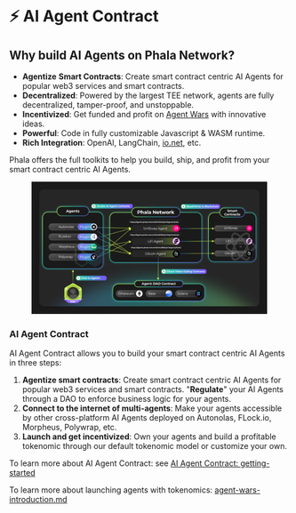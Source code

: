 # ⚡ AI Agent Contract

## Why build AI Agents on Phala Network?

* **Agentize** **Smart Contracts**: Create smart contract centric AI Agents for popular web3 services and smart contracts.
* **Decentralized**: Powered by the largest TEE network, agents are fully decentralized, tamper-proof, and unstoppable.
* **Incentivized**: Get funded and profit on [Agent Wars](broken-reference) with innovative ideas.
* **Powerful**: Code in fully customizable Javascript & WASM runtime.
* **Rich Integration**: OpenAI, LangChain, [io.net](http://io.net/), etc.


Phala offers the full toolkits to help you build, ship, and profit from your smart contract centric AI Agents.

<figure><img src="../.gitbook/assets/Phala-AI-Agent-Contract-HLD.png" alt=""><figcaption></figcaption></figure>

### AI Agent Contract

AI Agent Contract allows you to build your smart contract centric AI Agents in three steps:

1. **Agentize smart contracts**: Create smart contract centric AI Agents for popular web3 services and smart contracts. "**Regulate**" your AI Agents through a DAO to enforce business logic for your agents.&#x20;
2. **Connect to the internet of multi-agents**: Make your agents accessible by other cross-platform AI Agents deployed on Autonolas, FLock.io, Morpheus, Polywrap, etc.
3. **Launch and get incentivized**: Own your agents and build a profitable tokenomic through our default tokenomic model or customize your own.

To learn more about AI Agent Contract: see [AI Agent Contract: getting-started](../ai-agent-contract/getting-started/ "mention")

To learn more about launching agents with tokenomics: [agent-wars-introduction.md](../agent-wars/agent-wars-introduction.md "mention")
